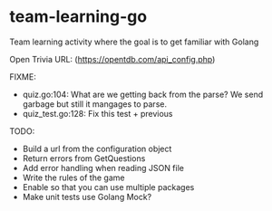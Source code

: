 # team-learning-go
Team learning activity where the goal is to get familiar with Golang

Open Trivia URL: (https://opentdb.com/api_config.php)

FIXME:
- quiz.go:104: What are we getting back from the parse? We send garbage but still it mangages to parse.
- quiz_test.go:128: Fix this test + previous

TODO:
- Build a url from the configuration object
- Return errors from GetQuestions
- Add error handling when reading JSON file
- Write the rules of the game
- Enable so that you can use multiple packages
- Make unit tests use Golang Mock?
